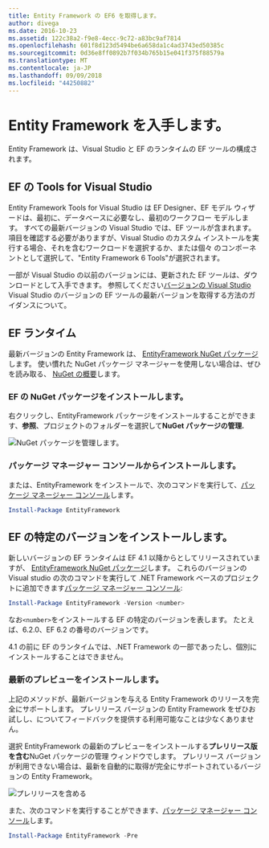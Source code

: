 ```yaml
---
title: Entity Framework の EF6 を取得します。
author: divega
ms.date: 2016-10-23
ms.assetid: 122c38a2-f9e8-4ecc-9c72-a83bc9af7814
ms.openlocfilehash: 601f8d123d5494be6a658da1c4ad3743ed50385c
ms.sourcegitcommit: 0d36e8ff0892b7f034b765b15e041f375f88579a
ms.translationtype: MT
ms.contentlocale: ja-JP
ms.lasthandoff: 09/09/2018
ms.locfileid: "44250882"
---
```

# <a name="get-entity-framework"></a>Entity Framework を入手します。
Entity Framework は、Visual Studio と EF のランタイムの EF ツールの構成されます。

## <a name="ef-tools-for-visual-studio"></a>EF の Tools for Visual Studio

Entity Framework Tools for Visual Studio は EF Designer、EF モデル ウィザードは、最初に、データベースに必要なし、最初のワークフロー モデルします。 すべての最新バージョンの Visual Studio では、EF ツールが含まれます。 項目を確認する必要がありますが、Visual Studio のカスタム インストールを実行する場合、それを含むワークロードを選択するか、または個々 のコンポーネントとして選択して、"Entity Framework 6 Tools"が選択されます。

一部が Visual Studio の以前のバージョンには、更新された EF ツールは、ダウンロードとして入手できます。 参照してください[バージョンの Visual Studio](~/ef6/what-is-new/visual-studio.md) Visual Studio のバージョンの EF ツールの最新バージョンを取得する方法のガイダンスについて。

## <a name="ef-runtime"></a>EF ランタイム

最新バージョンの Entity Framework は、 [EntityFramework NuGet パッケージ](http://nuget.org/packages/EntityFramework/)します。 使い慣れた NuGet パッケージ マネージャーを使用しない場合は、ぜひを読み取る、 [NuGet の概要](https://docs.microsoft.com/nuget/consume-packages/overview-and-workflow)します。

### <a name="installing-the-ef-nuget-package"></a>EF の NuGet パッケージをインストールします。

右クリックし、EntityFramework パッケージをインストールすることができます、**参照**、プロジェクトのフォルダーを選択して**NuGet パッケージの管理.**

![NuGet パッケージを管理します。](~/ef6/media/managenugetpackages.png)

### <a name="installing-from-package-manager-console"></a>パッケージ マネージャー コンソールからインストールします。

または、EntityFramework をインストールで、次のコマンドを実行して、[パッケージ マネージャー コンソール](http://docs.nuget.org/docs/start-here/using-the-package-manager-console)します。

``` powershell
Install-Package EntityFramework
```

## <a name="installing-a-specific-version-of-ef"></a>EF の特定のバージョンをインストールします。

新しいバージョンの EF ランタイムは EF 4.1 以降からとしてリリースされていますが、 [EntityFramework NuGet パッケージ](https://www.nuget.org/packages/EntityFramework/)します。 これらのバージョンの Visual studio の次のコマンドを実行して .NET Framework ベースのプロジェクトに追加できます[パッケージ マネージャー コンソール](http://docs.nuget.org/docs/start-here/using-the-package-manager-console):

``` powershell
Install-Package EntityFramework -Version <number>
```

なお`<number>`をインストールする EF の特定のバージョンを表します。 たとえば、6.2.0、EF 6.2 の番号のバージョンです。   

4.1 の前に EF のランタイムでは、.NET Framework の一部であったし、個別にインストールすることはできません。

### <a name="installing-the-latest-preview"></a>最新のプレビューをインストールします。

上記のメソッドが、最新バージョンを与える Entity Framework のリリースを完全にサポートします。 プレリリース バージョンの Entity Framework をぜひお試しし、についてフィードバックを提供する利用可能なことは少なくありません。

選択 EntityFramework の最新のプレビューをインストールする**プレリリース版を含む**NuGet パッケージの管理 ウィンドウでします。 プレリリース バージョンが利用できない場合は、最新を自動的に取得が完全にサポートされているバージョンの Entity Framework。

![プレリリースを含める](~/ef6/media/includeprerelease.png)

また、次のコマンドを実行することができます、[パッケージ マネージャー コンソール](http://docs.nuget.org/docs/start-here/using-the-package-manager-console)します。

``` powershell
Install-Package EntityFramework -Pre
```
